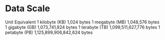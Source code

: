 
# Data Scale

Unit Equivalent
1 kilobyte (KB)	1,024 bytes
1 megabyte (MB)	1,048,576 bytes
1 gigabyte (GB)	1,073,741,824 bytes
1 terabyte (TB)	1,099,511,627,776 bytes
1 petabyte (PB)	1,125,899,906,842,624 bytes
